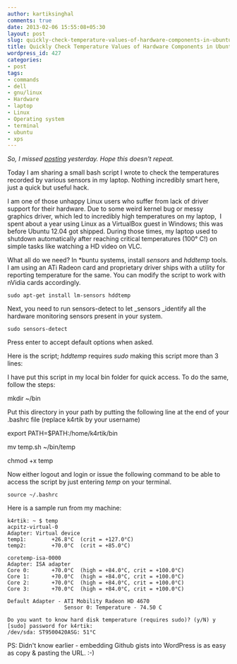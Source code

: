 ```yaml
---
author: kartiksinghal
comments: true
date: 2013-02-06 15:55:08+05:30
layout: post
slug: quickly-check-temperature-values-of-hardware-components-in-ubuntu
title: Quickly Check Temperature Values of Hardware Components in Ubuntu
wordpress_id: 427
categories:
- post
tags:
- commands
- dell
- gnu/linux
- Hardware
- laptop
- Linux
- Operating system
- terminal
- ubuntu
- xps
---
```


_So, I missed [posting](http://k4rtik.wordpress.com/2013/02/01/28-days-challenge/) yesterday. Hope this doesn't repeat._

Today I am sharing a small bash script I wrote to check the temperatures recorded by various sensors in my laptop. Nothing incredibly smart here, just a quick but useful hack.

I am one of those unhappy Linux users who suffer from lack of driver support for their hardware. Due to some weird kernel bug or messy graphics driver, which led to incredibly high temperatures on my laptop,  I spent about a year using Linux as a VirtualBox guest in Windows; this was before Ubuntu 12.04 got shipped. During those times, my laptop used to shutdown automatically after reaching critical temperatures (100° C!) on simple tasks like watching a HD video on VLC.

What all do we need? In *buntu systems, install _sensors_ and _hddtemp_ tools. I am using an ATi Radeon card and proprietary driver ships with a utility for reporting temperature for the same. You can modify the script to work with nVidia cards accordingly.

    
    sudo apt-get install lm-sensors hddtemp


Next, you need to run sensors-detect to let _sensors _identify all the hardware monitoring sensors present in your system.

    
    sudo sensors-detect


Press enter to accept default options when asked.

Here is the script; _hddtemp_ requires _sudo_ making this script more than 3 lines:

<script src="https://gist.github.com/k4rtik/2518975.js"></script>

I have put this script in my local bin folder for quick access. To do the same, follow the steps:

mkdir ~/bin

Put this directory in your path by putting the following line at the end of your .bashrc file (replace k4rtik by your username)

export PATH=$PATH:/home/k4rtik/bin

mv temp.sh ~/bin/temp

chmod +x temp

Now either logout and login or issue the following command to be able to access the script by just entering _temp_ on your terminal.

    
    source ~/.bashrc


Here is a sample run from my machine:

    
    k4rtik: ~ $ temp
    acpitz-virtual-0
    Adapter: Virtual device
    temp1:        +26.8°C  (crit = +127.0°C)
    temp2:        +70.0°C  (crit = +85.0°C)
    
    coretemp-isa-0000
    Adapter: ISA adapter
    Core 0:       +70.0°C  (high = +84.0°C, crit = +100.0°C)
    Core 1:       +70.0°C  (high = +84.0°C, crit = +100.0°C)
    Core 2:       +70.0°C  (high = +84.0°C, crit = +100.0°C)
    Core 3:       +70.0°C  (high = +84.0°C, crit = +100.0°C)
    
    Default Adapter - ATI Mobility Radeon HD 4670
                      Sensor 0: Temperature - 74.50 C
    
    Do you want to know hard disk temperature (requires sudo)? (y/N) y
    [sudo] password for k4rtik: 
    /dev/sda: ST9500420ASG: 51°C


PS: Didn't know earlier - embedding Github gists into WordPress is as easy as copy & pasting the URL. :-)
